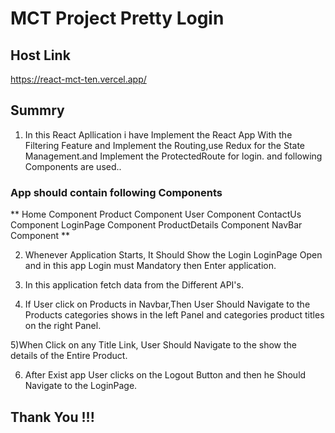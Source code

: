 # MCT Project Pretty Login
## Host Link

https://react-mct-ten.vercel.app/

## Summry

1) In this React Apllication i have Implement the React App With the Filtering Feature and Implement the Routing,use Redux for the State Management.and Implement the ProtectedRoute for login.
and following Components are used..

### App should contain following Components
**
Home Component
Product Component
User Component
ContactUs Component
LoginPage Component
ProductDetails Component
NavBar Component
**

2) Whenever Application Starts, It Should Show the Login LoginPage Open and in this app Login must Mandatory then Enter application.

3) In this application fetch data from the Different API's.

4) If User click on Products in Navbar,Then User Should Navigate to the Products categories shows in the left Panel and categories product titles on the right Panel.

5)When Click on any Title Link, User Should Navigate to the show the details of the Entire Product.

6) After Exist app User clicks on the Logout Button and then he Should Navigate to the LoginPage.

## Thank You !!!





